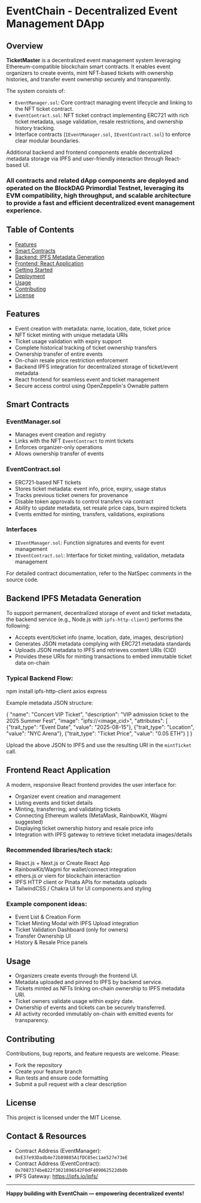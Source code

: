 # EventChain - Decentralized Event Management DApp

## Overview

**TicketMaster** is a decentralized event management system leveraging Ethereum-compatible blockchain smart contracts. It enables event organizers to create events, mint NFT-based tickets with ownership histories, and transfer event ownership securely and transparently.

The system consists of:

- `EventManager.sol`: Core contract managing event lifecycle and linking to the NFT ticket contract.
- `EventContract.sol`: NFT ticket contract implementing ERC721 with rich ticket metadata, usage validation, resale restrictions, and ownership history tracking.
- Interface contracts (`IEventManager.sol`, `IEventContract.sol`) to enforce clear modular boundaries.

Additional backend and frontend components enable decentralized metadata storage via IPFS and user-friendly interaction through React-based UI.

### **All contracts and related dApp components are deployed and operated on the BlockDAG Primordial Testnet**, leveraging its EVM compatibility, high throughput, and scalable architecture to provide a fast and efficient decentralized event management experience.

## Table of Contents

- [Features](#features)  
- [Smart Contracts](#smart-contracts)  
- [Backend: IPFS Metadata Generation](#backend-ipfs-metadata-generation)  
- [Frontend: React Application](#frontend-react-application)  
- [Getting Started](#getting-started)  
- [Deployment](#deployment)  
- [Usage](#usage)  
- [Contributing](#contributing)  
- [License](#license)  

## Features

- Event creation with metadata: name, location, date, ticket price  
- NFT ticket minting with unique metadata URIs  
- Ticket usage validation with expiry support  
- Complete historical tracking of ticket ownership transfers  
- Ownership transfer of entire events  
- On-chain resale price restriction enforcement  
- Backend IPFS integration for decentralized storage of ticket/event metadata  
- React frontend for seamless event and ticket management  
- Secure access control using OpenZeppelin's Ownable pattern  

## Smart Contracts

### EventManager.sol

- Manages event creation and registry  
- Links with the NFT `EventContract` to mint tickets  
- Enforces organizer-only operations  
- Allows ownership transfer of events  

### EventContract.sol

- ERC721-based NFT tickets  
- Stores ticket metadata: event info, price, expiry, usage status  
- Tracks previous ticket owners for provenance  
- Disable token approvals to control transfers via contract  
- Ability to update metadata, set resale price caps, burn expired tickets  
- Events emitted for minting, transfers, validations, expirations  

### Interfaces

- `IEventManager.sol`: Function signatures and events for event management  
- `IEventContract.sol`: Interface for ticket minting, validation, metadata management  

For detailed contract documentation, refer to the NatSpec comments in the source code.

## Backend IPFS Metadata Generation

To support permanent, decentralized storage of event and ticket metadata, the backend service (e.g., Node.js with `ipfs-http-client`) performs the following:

- Accepts event/ticket info (name, location, date, images, description)  
- Generates JSON metadata complying with ERC721 metadata standards  
- Uploads JSON metadata to IPFS and retrieves content URIs (CID)  
- Provides these URIs for minting transactions to embed immutable ticket data on-chain  

### Typical Backend Flow:

npm install ipfs-http-client axios express


Example metadata JSON structure:

{
"name": "Concert VIP Ticket",
"description": "VIP admission ticket to the 2025 Summer Fest",
"image": "ipfs://<image_cid>",
"attributes": [
      {"trait_type": "Event Date", "value": "2025-08-15"},
      {"trait_type": "Location", "value": "NYC Arena"},
      {"trait_type": "Ticket Price", "value": "0.05 ETH"}
   ]
}


Upload the above JSON to IPFS and use the resulting URI in the `mintTicket` call.

## Frontend React Application

A modern, responsive React frontend provides the user interface for:

- Organizer event creation and management  
- Listing events and ticket details  
- Minting, transferring, and validating tickets  
- Connecting Ethereum wallets (MetaMask, RainbowKit, Wagmi suggested)  
- Displaying ticket ownership history and resale price info  
- Integration with IPFS gateway to retrieve ticket metadata images/details  

### Recommended libraries/tech stack:

- React.js + Next.js or Create React App  
- RainbowKit/Wagmi for wallet/connect integration  
- ethers.js or viem for blockchain interaction  
- IPFS HTTP client or Pinata APIs for metadata uploads  
- TailwindCSS / Chakra UI for UI components and styling  

### Example component ideas:

- Event List & Creation Form  
- Ticket Minting Modal with IPFS Upload integration  
- Ticket Validation Dashboard (only for owners)  
- Transfer Ownership UI  
- History & Resale Price panels  


## Usage

- Organizers create events through the frontend UI.  
- Metadata uploaded and pinned to IPFS by backend service.  
- Tickets minted as NFTs linking on-chain ownership to IPFS metadata URI.  
- Ticket owners validate usage within expiry date.  
- Ownership of events and tickets can be securely transferred.  
- All activity recorded immutably on-chain with emitted events for transparency.

## Contributing

Contributions, bug reports, and feature requests are welcome. Please:

- Fork the repository  
- Create your feature branch  
- Run tests and ensure code formatting  
- Submit a pull request with a clear description  

## License

This project is licensed under the MIT License.

## Contact & Resources

- Contract Address (EventManager): `0xE37e93Dadb4e72b89885A1fDC85ec1ae527e73eE`   
- Contract Address (EventContract): `0x7087374beB22f3021096542F0dF409062522db0b`   
- IPFS Gateway: https://ipfs.io/ipfs/  

---

**Happy building with EventChain — empowering decentralized events!**
